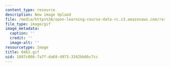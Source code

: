 ```yaml
---
content_type: resource
description: New image Uplaod
file: /media/https%3A/open-learning-course-data-rc.s3.amazonaws.com/res-21g-01-kana-spring-2010/1887c0867a7fda6949733342bb0bc7cc_0462.gif
file_type: image/gif
image_metadata:
  caption: ''
  credit: ''
  image-alt: ''
resourcetype: Image
title: 0462.gif
uid: 1887c086-7a7f-da69-4973-3342bb0bc7cc
---
```

